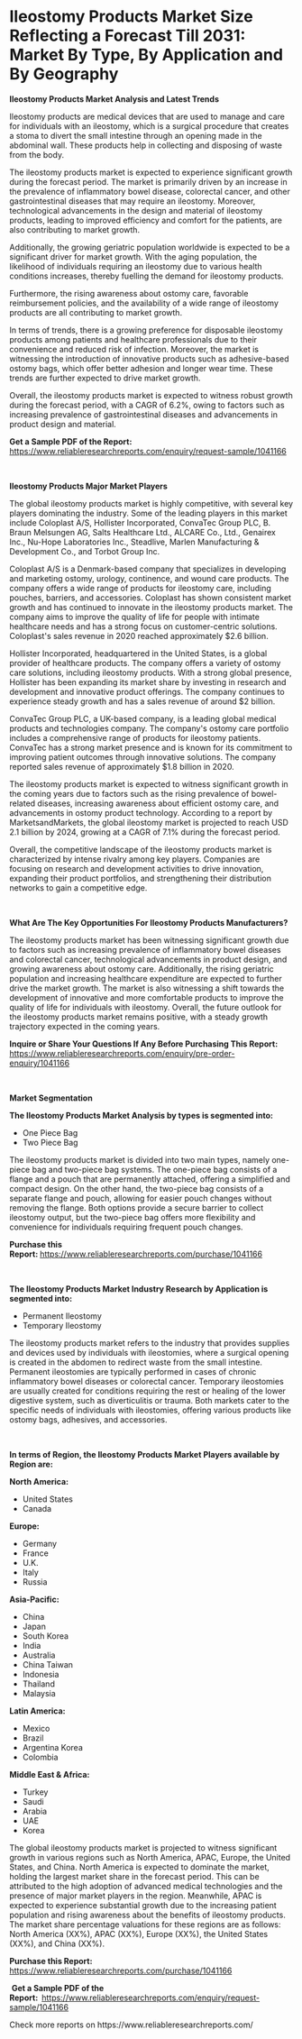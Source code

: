 <p><h1>Ileostomy Products Market Size Reflecting a Forecast Till 2031: Market By Type, By Application and By Geography</h1></p><p><strong>Ileostomy Products Market Analysis and Latest Trends</strong></p>
<p><p>Ileostomy products are medical devices that are used to manage and care for individuals with an ileostomy, which is a surgical procedure that creates a stoma to divert the small intestine through an opening made in the abdominal wall. These products help in collecting and disposing of waste from the body.</p><p>The ileostomy products market is expected to experience significant growth during the forecast period. The market is primarily driven by an increase in the prevalence of inflammatory bowel disease, colorectal cancer, and other gastrointestinal diseases that may require an ileostomy. Moreover, technological advancements in the design and material of ileostomy products, leading to improved efficiency and comfort for the patients, are also contributing to market growth.</p><p>Additionally, the growing geriatric population worldwide is expected to be a significant driver for market growth. With the aging population, the likelihood of individuals requiring an ileostomy due to various health conditions increases, thereby fuelling the demand for ileostomy products.</p><p>Furthermore, the rising awareness about ostomy care, favorable reimbursement policies, and the availability of a wide range of ileostomy products are all contributing to market growth.</p><p>In terms of trends, there is a growing preference for disposable ileostomy products among patients and healthcare professionals due to their convenience and reduced risk of infection. Moreover, the market is witnessing the introduction of innovative products such as adhesive-based ostomy bags, which offer better adhesion and longer wear time. These trends are further expected to drive market growth.</p><p>Overall, the ileostomy products market is expected to witness robust growth during the forecast period, with a CAGR of 6.2%, owing to factors such as increasing prevalence of gastrointestinal diseases and advancements in product design and material.</p></p>
<p><strong>Get a Sample PDF of the Report:&nbsp;</strong> <a href="https://www.reliableresearchreports.com/enquiry/request-sample/1041166">https://www.reliableresearchreports.com/enquiry/request-sample/1041166</a></p>
<p>&nbsp;</p>
<p><strong>Ileostomy Products Major Market Players</strong></p>
<p><p>The global ileostomy products market is highly competitive, with several key players dominating the industry. Some of the leading players in this market include Coloplast A/S, Hollister Incorporated, ConvaTec Group PLC, B. Braun Melsungen AG, Salts Healthcare Ltd., ALCARE Co., Ltd., Genairex Inc., Nu-Hope Laboratories Inc., Steadlive, Marlen Manufacturing & Development Co., and Torbot Group Inc.</p><p>Coloplast A/S is a Denmark-based company that specializes in developing and marketing ostomy, urology, continence, and wound care products. The company offers a wide range of products for ileostomy care, including pouches, barriers, and accessories. Coloplast has shown consistent market growth and has continued to innovate in the ileostomy products market. The company aims to improve the quality of life for people with intimate healthcare needs and has a strong focus on customer-centric solutions. Coloplast's sales revenue in 2020 reached approximately $2.6 billion.</p><p>Hollister Incorporated, headquartered in the United States, is a global provider of healthcare products. The company offers a variety of ostomy care solutions, including ileostomy products. With a strong global presence, Hollister has been expanding its market share by investing in research and development and innovative product offerings. The company continues to experience steady growth and has a sales revenue of around $2 billion.</p><p>ConvaTec Group PLC, a UK-based company, is a leading global medical products and technologies company. The company's ostomy care portfolio includes a comprehensive range of products for ileostomy patients. ConvaTec has a strong market presence and is known for its commitment to improving patient outcomes through innovative solutions. The company reported sales revenue of approximately $1.8 billion in 2020.</p><p>The ileostomy products market is expected to witness significant growth in the coming years due to factors such as the rising prevalence of bowel-related diseases, increasing awareness about efficient ostomy care, and advancements in ostomy product technology. According to a report by MarketsandMarkets, the global ileostomy market is projected to reach USD 2.1 billion by 2024, growing at a CAGR of 7.1% during the forecast period.</p><p>Overall, the competitive landscape of the ileostomy products market is characterized by intense rivalry among key players. Companies are focusing on research and development activities to drive innovation, expanding their product portfolios, and strengthening their distribution networks to gain a competitive edge.</p></p>
<p>&nbsp;</p>
<p><strong>What Are The Key Opportunities For Ileostomy Products Manufacturers?</strong></p>
<p><p>The ileostomy products market has been witnessing significant growth due to factors such as increasing prevalence of inflammatory bowel diseases and colorectal cancer, technological advancements in product design, and growing awareness about ostomy care. Additionally, the rising geriatric population and increasing healthcare expenditure are expected to further drive the market growth. The market is also witnessing a shift towards the development of innovative and more comfortable products to improve the quality of life for individuals with ileostomy. Overall, the future outlook for the ileostomy products market remains positive, with a steady growth trajectory expected in the coming years.</p></p>
<p><strong>Inquire or Share Your Questions If Any Before Purchasing This Report:</strong> <a href="https://www.reliableresearchreports.com/enquiry/pre-order-enquiry/1041166">https://www.reliableresearchreports.com/enquiry/pre-order-enquiry/1041166</a></p>
<p>&nbsp;</p>
<p><strong>Market Segmentation</strong></p>
<p><strong>The Ileostomy Products Market Analysis by types is segmented into:</strong></p>
<p><ul><li>One Piece Bag</li><li>Two Piece Bag</li></ul></p>
<p><p>The ileostomy products market is divided into two main types, namely one-piece bag and two-piece bag systems. The one-piece bag consists of a flange and a pouch that are permanently attached, offering a simplified and compact design. On the other hand, the two-piece bag consists of a separate flange and pouch, allowing for easier pouch changes without removing the flange. Both options provide a secure barrier to collect ileostomy output, but the two-piece bag offers more flexibility and convenience for individuals requiring frequent pouch changes.</p></p>
<p><strong>Purchase this Report:&nbsp;</strong><a href="https://www.reliableresearchreports.com/purchase/1041166">https://www.reliableresearchreports.com/purchase/1041166</a></p>
<p>&nbsp;</p>
<p><strong>The Ileostomy Products Market Industry Research by Application is segmented into:</strong></p>
<p><ul><li>Permanent Ileostomy</li><li>Temporary Ileostomy</li></ul></p>
<p><p>The ileostomy products market refers to the industry that provides supplies and devices used by individuals with ileostomies, where a surgical opening is created in the abdomen to redirect waste from the small intestine. Permanent ileostomies are typically performed in cases of chronic inflammatory bowel diseases or colorectal cancer. Temporary ileostomies are usually created for conditions requiring the rest or healing of the lower digestive system, such as diverticulitis or trauma. Both markets cater to the specific needs of individuals with ileostomies, offering various products like ostomy bags, adhesives, and accessories.</p></p>
<p>&nbsp;</p>
<p><strong>In terms of Region, the Ileostomy Products Market Players available by Region are:</strong></p>
<p>
    <p> <strong> North America: </strong>
        <ul>
            <li>United States</li>
            <li>Canada</li>
        </ul>
        </p> 
    <p> <strong> Europe: </strong>
        <ul>
            <li>Germany</li>
            <li>France</li>
            <li>U.K.</li>
            <li>Italy</li>
            <li>Russia</li>
        </ul>
        </p> 
    <p> <strong> Asia-Pacific: </strong>
        <ul>
            <li>China</li>
            <li>Japan</li>
            <li>South Korea</li>
            <li>India</li>
            <li>Australia</li>
            <li>China Taiwan</li>
            <li>Indonesia</li>
            <li>Thailand</li>
            <li>Malaysia</li>
        </ul>
        </p> 
    <p> <strong> Latin America: </strong>
        <ul>
            <li>Mexico</li>
            <li>Brazil</li>
            <li>Argentina Korea</li>
            <li>Colombia</li>
        </ul>
        </p> 
    <p> <strong> Middle East & Africa: </strong>
        <ul>
            <li>Turkey</li>
            <li>Saudi</li>
            <li>Arabia</li>
            <li>UAE</li>
            <li>Korea</li>
        </ul>
    </p>
    </p>
<p><p>The global ileostomy products market is projected to witness significant growth in various regions such as North America, APAC, Europe, the United States, and China. North America is expected to dominate the market, holding the largest market share in the forecast period. This can be attributed to the high adoption of advanced medical technologies and the presence of major market players in the region. Meanwhile, APAC is expected to experience substantial growth due to the increasing patient population and rising awareness about the benefits of ileostomy products. The market share percentage valuations for these regions are as follows: North America (XX%), APAC (XX%), Europe (XX%), the United States (XX%), and China (XX%).</p></p>
<p><strong>Purchase this Report: </strong><a href="https://www.reliableresearchreports.com/purchase/1041166">https://www.reliableresearchreports.com/purchase/1041166</a></p>
<p>&nbsp;<strong>Get a Sample PDF of the Report:&nbsp;&nbsp;</strong><a href="https://www.reliableresearchreports.com/enquiry/request-sample/1041166">https://www.reliableresearchreports.com/enquiry/request-sample/1041166</a></p>
<p><strong></strong></p>
<p>Check more reports on https://www.reliableresearchreports.com/</p>